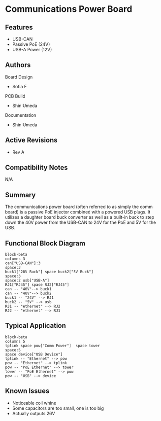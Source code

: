 # Communications Power Board

## Features

- USB-CAN
- Passive PoE (24V)
- USB-A Power (12V)

## Authors

Board Design

- Sofia F

PCB Build

- Shin Umeda

Documentation

- Shin Umeda

## Active Revisions

- Rev A

## Compatibility Notes

N/A

## Summary

The communications power board (often referred to as simply the comm board) is
a passive PoE injector combined with a powered USB plugs. It utilizes a daughter
board buck converter as well as a built-in buck to step down the 40V power from
the USB-CAN to 24V for the PoE and 5V for the USB.

## Functional Block Diagram

```mermaid
block-beta
columns 3
can["USB-CAN"]:3
space:3
buck1["20V Buck"] space buck2["5V Buck"]
space:3
space:2 usb["USB-A"]
RJ1["RJ45"] space RJ2["RJ45"]
can -- "40V"--> buck1
can -- "40V"--> buck2
buck1 -- "24V" --> RJ1
buck2 -- "5V" --> usb
RJ1 -- "ethernet" --> RJ2
RJ2 -- "ethernet" --> RJ1
```

## Typical Application

```mermaid
block-beta
columns 5
tplink space pow["Comm Power"]  space tower
space:5
space device["USB Device"]
tplink -- "Ethernet" --> pow
pow -- "Ethernet" --> tplink
pow -- "PoE Ethernet" --> tower
tower -- "PoE Ethernet" --> pow
pow -- "USB" --> device
```

## Known Issues

- Noticeable coil whine
- Some capacitors are too small, one is too big
- Actually outputs 26V

